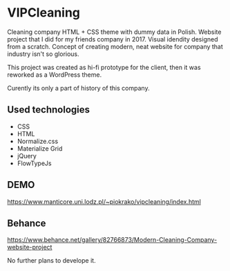 # VIPCleaning
Cleaning company HTML + CSS theme with dummy data in Polish.
Website project that I did for my friends company in 2017. Visual idendity designed from a scratch. Concept of creating modern, neat website for company that industry isn't so glorious.

This project was created as hi-fi prototype for the client, then it was reworked as a WordPress theme.

Curently its only a part of history of this company.

## Used technologies
- CSS
- HTML
- Normalize.css
- Materialize Grid
- jQuery
- FlowTypeJs

## DEMO
https://www.manticore.uni.lodz.pl/~piokrako/vipcleaning/index.html

## Behance
https://www.behance.net/gallery/82766873/Modern-Cleaning-Company-website-project

No further plans to develope it.
